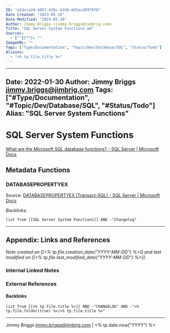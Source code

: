 ```yaml
---
ID: "a5dcca28-405f-420c-b246-6d3acd5970f8"
Date Created: "2023-05-10"
Date Modified: "2023-05-10"
Author: Jimmy Briggs <jimmy.briggs@jimbrig.com>
Title: "SQL Server System Functions.md"
Sources: 
  - [""](""): ""
ImageURL: ""
Tags: ["Type/Documentation", "Topic/Dev/Database/SQL", "Status/Todo"]
Aliases:
  - "<% tp.file.title %>"
---
```


---
Date: 2022-01-30
Author: Jimmy Briggs <jimmy.briggs@jimbrig.com>
Tags: ["#Type/Documentation", "#Topic/Dev/Database/SQL", "#Status/Todo"]
Alias: "SQL Server System Functions"
---

# SQL Server System Functions

[What are the Microsoft SQL database functions? - SQL Server | Microsoft Docs](https://docs.microsoft.com/en-us/sql/t-sql/functions/functions?view=sql-server-ver15)

## Metadata Functions

### DATABASEPROPERTYEX

Source: [DATABASEPROPERTYEX (Transact-SQL) - SQL Server | Microsoft Docs](https://docs.microsoft.com/en-us/sql/t-sql/functions/databasepropertyex-transact-sql?view=sql-server-ver15)



*Backlinks:*

```dataview
list from [[SQL Server System Functions]] AND -"Changelog"
```

***

## Appendix: Links and References

*Note created on [[<% tp.file.creation_date("YYYY-MM-DD") %>]] and last modified on [[<% tp.file.last_modified_date("YYYY-MM-DD") %>]].*

### Internal Linked Notes

### External References

#### Backlinks

```dataview
list from [[<% tp.file.title %>]] AND -"CHANGELOG" AND -"<% tp.file.folder(true) %>/<% tp.file.title %>"
```


***

Jimmy Briggs <jimmy.briggs@jimbrig.com> | <% tp.date.now("YYYY") %>